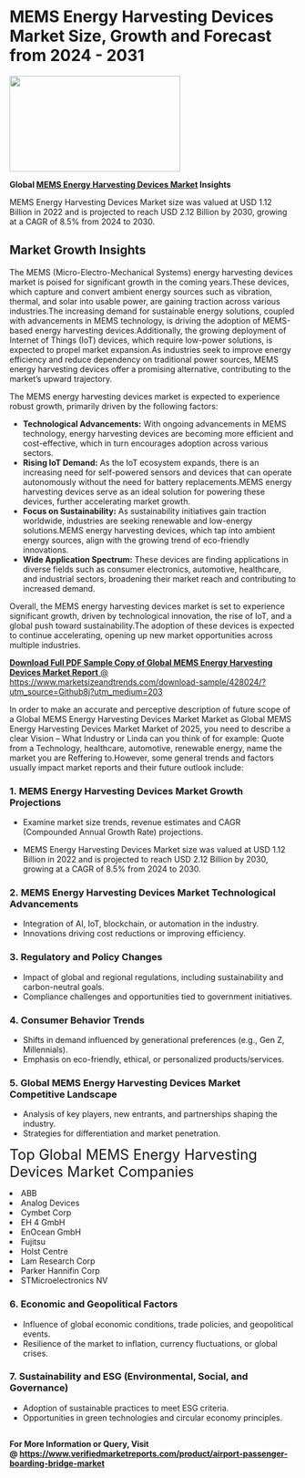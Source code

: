 <H1>MEMS Energy Harvesting Devices Market Size, Growth and Forecast from 2024 - 2031</H1><img class="aligncenter size-medium wp-image-584254" src="https://thirdeyenews.in/wp-content/uploads/2024/09/Global-Market-Research-300x168.jpeg" alt="" width="300" height="168" /><p><strong>Global&nbsp;<a href="https://www.marketsizeandtrends.com/download-sample/428024/?utm_source=Github8j?utm_medium=203">MEMS Energy Harvesting Devices Market</a> Insights</strong></p><p>MEMS Energy Harvesting Devices Market size was valued at USD 1.12 Billion in 2022 and is projected to reach USD 2.12 Billion by 2030, growing at a CAGR of 8.5% from 2024 to 2030.</p><p><h2>Market Growth Insights</h2> <p>The MEMS (Micro-Electro-Mechanical Systems) energy harvesting devices market is poised for significant growth in the coming years.These devices, which capture and convert ambient energy sources such as vibration, thermal, and solar into usable power, are gaining traction across various industries.The increasing demand for sustainable energy solutions, coupled with advancements in MEMS technology, is driving the adoption of MEMS-based energy harvesting devices.Additionally, the growing deployment of Internet of Things (IoT) devices, which require low-power solutions, is expected to propel market expansion.As industries seek to improve energy efficiency and reduce dependency on traditional power sources, MEMS energy harvesting devices offer a promising alternative, contributing to the market’s upward trajectory.</p> <p><a href="#"></a></p> <p>The MEMS energy harvesting devices market is expected to experience robust growth, primarily driven by the following factors:</p> <ul> <li><strong>Technological Advancements:</strong> With ongoing advancements in MEMS technology, energy harvesting devices are becoming more efficient and cost-effective, which in turn encourages adoption across various sectors.</li> <li><strong>Rising IoT Demand:</strong> As the IoT ecosystem expands, there is an increasing need for self-powered sensors and devices that can operate autonomously without the need for battery replacements.MEMS energy harvesting devices serve as an ideal solution for powering these devices, further accelerating market growth.</li> <li><strong>Focus on Sustainability:</strong> As sustainability initiatives gain traction worldwide, industries are seeking renewable and low-energy solutions.MEMS energy harvesting devices, which tap into ambient energy sources, align with the growing trend of eco-friendly innovations.</li> <li><strong>Wide Application Spectrum:</strong> These devices are finding applications in diverse fields such as consumer electronics, automotive, healthcare, and industrial sectors, broadening their market reach and contributing to increased demand.</li> </ul> <p>Overall, the MEMS energy harvesting devices market is set to experience significant growth, driven by technological innovation, the rise of IoT, and a global push toward sustainability.The adoption of these devices is expected to continue accelerating, opening up new market opportunities across multiple industries.</p> <p><a href="#"></p><p><span class=""><strong>Download Full PDF Sample Copy of Global MEMS Energy Harvesting Devices Market Report</strong> @ <a href="https://www.marketsizeandtrends.com/download-sample/428024/?utm_source=Github8j?utm_medium=203" target="_blank">https://www.marketsizeandtrends.com/download-sample/428024/?utm_source=Github8j?utm_medium=203</a></span></p><p>In order to make an accurate and perceptive description of future scope of a Global&nbsp;MEMS Energy Harvesting Devices Market Market as Global&nbsp;MEMS Energy Harvesting Devices Market Market of 2025, you need to describe a clear Vision &ndash; What Industry or Linda can you think of for example: Quote from a Technology, healthcare, automotive, renewable energy, name the market you are Reffering to.However, some general trends and factors usually impact market reports and their future outlook include:</p><h3>1.&nbsp;<strong>MEMS Energy Harvesting Devices Market Growth Projections</strong></h3><ul><li>Examine market size trends, revenue estimates and CAGR (Compounded Annual Growth Rate) projections.</li><li><p>MEMS Energy Harvesting Devices Market size was valued at USD 1.12 Billion in 2022 and is projected to reach USD 2.12 Billion by 2030, growing at a CAGR of 8.5% from 2024 to 2030.</p></li></ul><h3>2.&nbsp;<strong>MEMS Energy Harvesting Devices Market Technological Advancements</strong></h3><ul><li>Integration of AI, IoT, blockchain, or automation in the industry.</li><li>Innovations driving cost reductions or improving efficiency.</li></ul><h3>3.&nbsp;<strong>Regulatory and Policy Changes</strong></h3><ul><li>Impact of global and regional regulations, including sustainability and carbon-neutral goals.</li><li>Compliance challenges and opportunities tied to government initiatives.</li></ul><h3>4.&nbsp;<strong>Consumer Behavior Trends</strong></h3><ul><li>Shifts in demand influenced by generational preferences (e.g., Gen Z, Millennials).</li><li>Emphasis on eco-friendly, ethical, or personalized products/services.</li></ul><h3>5.&nbsp;<strong>Global MEMS Energy Harvesting Devices Market Competitive Landscape</strong></h3><ul><li>Analysis of key players, new entrants, and partnerships shaping the industry.</li><li>Strategies for differentiation and market penetration.</li></ul><p data-pm-slice="1 1 []"><span style="color: inherit; font-family: inherit; font-size: 25px;">Top Global MEMS Energy Harvesting Devices Market Companies</span></p><div class="" data-test-id=""><p><li>ABB</li><li> Analog Devices</li><li> Cymbet Corp</li><li> EH 4 GmbH</li><li> EnOcean GmbH</li><li> Fujitsu</li><li> Holst Centre</li><li> Lam Research Corp</li><li> Parker Hannifin Corp</li><li> STMicroelectronics NV</li></p></div><h3>6.&nbsp;<strong>Economic and Geopolitical Factors</strong></h3><ul><li>Influence of global economic conditions, trade policies, and geopolitical events.</li><li>Resilience of the market to inflation, currency fluctuations, or global crises.</li></ul><h3>7.&nbsp;<strong>Sustainability and ESG (Environmental, Social, and Governance)</strong></h3><ul><li>Adoption of sustainable practices to meet ESG criteria.</li><li>Opportunities in green technologies and circular economy principles.</li></ul><h2><strong style="font-size: 14px;">For More Information or Query, Visit @&nbsp;</strong><a style="background-color: #ffffff; font-size: 14px;" href="https://www.marketsizeandtrends.com/report/mems-energy-harvesting-devices-market/" target="_blank">https://www.verifiedmarketreports.com/product/airport-passenger-boarding-bridge-market</a></h2>